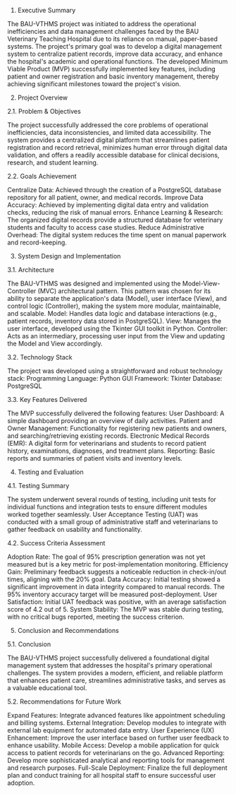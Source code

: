 1. Executive Summary

The BAU-VTHMS project was initiated to address the operational inefficiencies and data management challenges faced by the BAU Veterinary Teaching Hospital due 
to its reliance on manual, paper-based systems. The project's primary goal was to develop a digital management system to centralize patient records, 
improve data accuracy, and enhance the hospital's academic and operational functions. 
The developed Minimum Viable Product (MVP) successfully implemented key features, 
including patient and owner registration and basic inventory management, thereby achieving significant milestones 
toward the project's vision.

2. Project Overview

2.1. Problem & Objectives

The project successfully addressed the core problems of operational inefficiencies, data inconsistencies, and limited data accessibility. 
The system provides a centralized digital platform that streamlines patient registration and record retrieval, minimizes human error through digital 
data validation, and offers a readily accessible database for clinical decisions, research, and student learning.

2.2. Goals Achievement

Centralize Data: Achieved through the creation of a PostgreSQL database repository for all patient, owner, and medical records.
Improve Data Accuracy: Achieved by implementing digital data entry and validation checks, reducing the risk of manual errors.
Enhance Learning & Research: The organized digital records provide a structured database for veterinary students and faculty to access case studies.
Reduce Administrative Overhead: The digital system reduces the time spent on manual paperwork and record-keeping.

3. System Design and Implementation

3.1. Architecture

The BAU-VTHMS was designed and implemented using the Model-View-Controller (MVC) architectural pattern.
This pattern was chosen for its ability to separate the application's data (Model), user interface (View), and control logic (Controller), making the system more modular, maintainable, and scalable.
Model: Handles data logic and database interactions (e.g., patient records, inventory data stored in PostgreSQL).
View: Manages the user interface, developed using the Tkinter GUI toolkit in Python.
Controller: Acts as an intermediary, processing user input from the View and updating the Model and View accordingly.

3.2. Technology Stack

The project was developed using a straightforward and robust technology stack:
Programming Language: Python 
GUI Framework: Tkinter
Database: PostgreSQL

3.3. Key Features Delivered

The MVP successfully delivered the following features:
User Dashboard: A simple dashboard providing an overview of daily activities.
Patient and Owner Management: Functionality for registering new patients and owners, and searching/retrieving existing records.
Electronic Medical Records (EMR): A digital form for veterinarians and students to record patient history, examinations, diagnoses, and treatment plans.
Reporting: Basic reports and summaries of patient visits and inventory levels.

4. Testing and Evaluation

4.1. Testing Summary

The system underwent several rounds of testing, including unit tests for individual functions and integration tests to ensure different modules worked together
seamlessly. User Acceptance Testing (UAT) was conducted with a small group of administrative staff and veterinarians to gather feedback on usability and 
functionality.

4.2. Success Criteria Assessment

Adoption Rate: The goal of 95% prescription generation was not yet measured but is a key metric for post-implementation monitoring.
Efficiency Gain: Preliminary feedback suggests a noticeable reduction in check-in/out times, aligning with the 20% goal.
Data Accuracy: Initial testing showed a significant improvement in data integrity compared to manual records. The 95% inventory accuracy target will 
be measured post-deployment.
User Satisfaction: Initial UAT feedback was positive, with an average satisfaction score of 4.2 out of 5.
System Stability: The MVP was stable during testing, with no critical bugs reported, meeting the success criterion.

5. Conclusion and Recommendations

5.1. Conclusion

The BAU-VTHMS project successfully delivered a foundational digital management system that addresses the hospital's primary operational challenges. 
The system provides a modern, efficient, and reliable platform that enhances patient care, streamlines administrative tasks, 
and serves as a valuable educational tool.

5.2. Recommendations for Future Work

Expand Features: Integrate advanced features like appointment scheduling and billing systems.
External Integration: Develop modules to integrate with external lab equipment for automated data entry.
User Experience (UX) Enhancement: Improve the user interface based on further user feedback to enhance usability.
Mobile Access: Develop a mobile application for quick access to patient records for veterinarians on the go.
Advanced Reporting: Develop more sophisticated analytical and reporting tools for management and research purposes.
Full-Scale Deployment: Finalize the full deployment plan and conduct training for all hospital staff to ensure successful user adoption.
